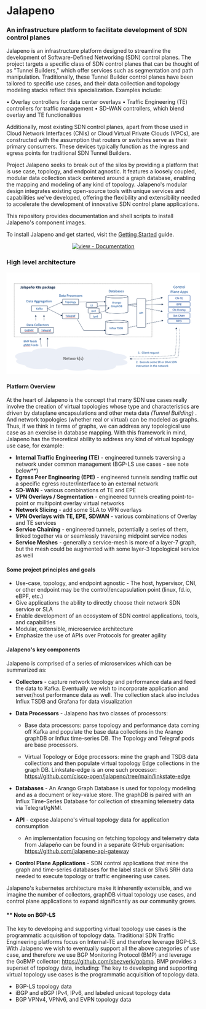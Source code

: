 # Jalapeno

### An infrastructure platform to facilitate development of SDN control planes

Jalapeno is an infrastructure platform designed to streamline the development of Software-Defined Networking (SDN) control planes. The project targets a specific class of SDN control planes that can be thought of as "Tunnel Builders," which offer services such as segmentation and path manipulation. Traditionally, these Tunnel Builder control planes have been tailored to specific use cases, and their data collection and topology modeling stacks reflect this specialization. Examples include:

•  Overlay controllers for data center overlays
•  Traffic Engineering (TE) controllers for traffic management
•  SD-WAN controllers, which blend overlay and TE functionalities

Additionally, most existing SDN control planes, apart from those used in Cloud Network Interfaces (CNIs) or Cloud Virtual Private Clouds (VPCs), are constructed with the assumption that routers or switches serve as their primary consumers. These devices typically function as the ingress and egress points for traditional SDN Tunnel Builders.

Project Jalapeno seeks to break out of the silos by providing a platform that is use case, topology, and endpoint agnostic. It features a loosely coupled, modular data collection stack centered around a graph database, enabling the mapping and modeling of any kind of topology. Jalapeno's modular design integrates existing open-source tools with unique services and capabilities we've developed, offering the flexibility and extensibility needed to accelerate the development of innovative SDN control plane applications.

This repository provides documentation and shell scripts to install Jalapeno's component images.

To install Jalapeno and get started, visit the [Getting Started](https://cisco-open.github.io/jalapeno/install/gettingstarted/) guide.

<div align="center">

[![view - Documentation](https://img.shields.io/badge/view-Documentation-blue?style=for-the-badge)](https://cisco-open.github.io/jalapeno "Go to project documentation")

</div>

### High level architecture

![jalapeno_architecture](docs/img/jalapeno_architecture.png "jalapeno architecture")

#### Platform Overview

At the heart of Jalapeno is the concept that many SDN use cases really involve the creation of virtual topologies whose type and characteristics are driven by dataplane encapsulations and other meta data *(Tunnel Building)* . And network topologies (whether real or virtual) can be modeled as graphs. Thus, if we think in terms of graphs, we can address any topological use case as an exercise in database mapping. With this framework in mind, Jalapeno has the theoretical ability to address any kind of virtual topology use case, for example:

* **Internal Traffic Engineering (TE)** - engineered tunnels traversing a network under common management (BGP-LS use cases - see note below**)
* **Egress Peer Engineering (EPE)** - engineered tunnels sending traffic out a specific egress router/interface to an external network
* **SD-WAN** - various combinations of TE and EPE
* **VPN Overlays / Segmentation** - engineered tunnels creating point-to-point or multipoint overlay virtual networks
* **Network Slicing** - add some SLA to VPN overlays
* **VPN Overlays with TE, EPE, SDWAN** - various combinations of Overlay and TE services
* **Service Chaining** - engineered tunnels, potentially a series of them, linked together via or seamlessly traversing midpoint service nodes
* **Service Meshes** - generally a service-mesh is more of a layer-7 graph, but the mesh could be augmented with some layer-3 topological service as well

#### Some project principles and goals

* Use-case, topology, and endpoint agnostic - The host, hypervisor, CNI, or other endpoint may be the control/encapsulation point (linux, fd.io, eBPF, etc.)
* Give applications the ability to directly choose their network SDN service or SLA
* Enable development of an ecosystem of SDN control applications, tools, and capabilities
* Modular, extensible, microservice architecture
* Emphasize the use of APIs over Protocols for greater agility

#### Jalapeno's key components

Jalapeno is comprised of a series of microservices which can be summarized as:

* **Collectors** - capture network topology and performance data and feed the data to Kafka.  Eventually we wish to incorporate application and server/host performance data as well.  The collection stack also includes Influx TSDB and Grafana for data visualization

* **Data Processors** - Jalapeno has two classes of processors:
  
    * Base data processors: parse topology and performance data coming off Kafka and populate the base data collections in the Arango graphDB or Influx time-series DB.  The Topology and Telegraf pods are base processors.
  
    * Virtual Topology or Edge processors: mine the graph and TSDB data collections and then populate virtual topology Edge collections in the graph DB.  Linkstate-edge is an one such processor: <https://github.com/cisco-open/jalapeno/tree/main/linkstate-edge>

* **Databases** - An Arango Graph Database is used for topology modeling and as a document or key-value store. The graphDB is paired with an Influx Time-Series Database for collection of streaming telemetry data via Telegraf/gNMI.
  
* **API** - expose Jalapeno's virtual topology data for application consumption 
    * An implementation focusing on fetching topology and telemetry data from Jalapeño can be found in a separate GitHub organisation: <https://github.com/jalapeno-api-gateway>

* **Control Plane Applications** - SDN control applications that mine the graph and time-series databases for the label stack or SRv6 SRH data needed to execute topology or traffic engineering use cases. 

Jalapeno's kubernetes architecture make it inherently extensible, and we imagine the number of collectors, graphDB virtual topology use cases, and control plane applications to expand significantly as our community grows.

#### ** Note on BGP-LS

The key to developing and supporting virtual topology use cases is the programmatic acquisition of topology data.  Traditional SDN Traffic Engineering platforms focus on Internal-TE and therefore leverage BGP-LS. With Jalapeno we wish to eventually support all the above categories of use case, and therefore we use BGP Monitoring Protocol (BMP) and leverage the GoBMP collector:  <https://github.com/sbezverk/gobmp>. BMP provides a superset of topology data, including:
The key to developing and supporting virtual topology use cases is the programmatic acquisition of topology data.  

* BGP-LS topology data
* iBGP and eBGP IPv4, IPv6, and labeled unicast topology data
* BGP VPNv4, VPNv6, and EVPN topology data
